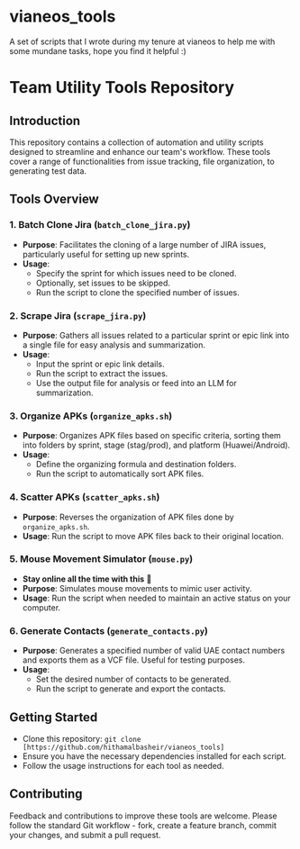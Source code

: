 # vianeos_tools
A set of scripts that I wrote during my tenure at vianeos to help me with some mundane tasks, hope you find it helpful :)

# Team Utility Tools Repository

## Introduction
This repository contains a collection of automation and utility scripts designed to streamline and enhance our team's workflow. These tools cover a range of functionalities from issue tracking, file organization, to generating test data.

## Tools Overview

### 1. Batch Clone Jira (`batch_clone_jira.py`)
- **Purpose**: Facilitates the cloning of a large number of JIRA issues, particularly useful for setting up new sprints.
- **Usage**:
  - Specify the sprint for which issues need to be cloned.
  - Optionally, set issues to be skipped.
  - Run the script to clone the specified number of issues.

### 2. Scrape Jira (`scrape_jira.py`)
- **Purpose**: Gathers all issues related to a particular sprint or epic link into a single file for easy analysis and summarization.
- **Usage**:
  - Input the sprint or epic link details.
  - Run the script to extract the issues.
  - Use the output file for analysis or feed into an LLM for summarization.

### 3. Organize APKs (`organize_apks.sh`)
- **Purpose**: Organizes APK files based on specific criteria, sorting them into folders by sprint, stage (stag/prod), and platform (Huawei/Android).
- **Usage**:
  - Define the organizing formula and destination folders.
  - Run the script to automatically sort APK files.

### 4. Scatter APKs (`scatter_apks.sh`)
- **Purpose**: Reverses the organization of APK files done by `organize_apks.sh`.
- **Usage**: Run the script to move APK files back to their original location.

### 5. Mouse Movement Simulator (`mouse.py`)
- **Stay online all the time with this** 🌝
- **Purpose**: Simulates mouse movements to mimic user activity.
- **Usage**: Run the script when needed to maintain an active status on your computer.

### 6. Generate Contacts (`generate_contacts.py`)
- **Purpose**: Generates a specified number of valid UAE contact numbers and exports them as a VCF file. Useful for testing purposes.
- **Usage**:
  - Set the desired number of contacts to be generated.
  - Run the script to generate and export the contacts.

## Getting Started
- Clone this repository: `git clone [https://github.com/hithamalbasheir/vianeos_tools]`
- Ensure you have the necessary dependencies installed for each script.
- Follow the usage instructions for each tool as needed.

## Contributing
Feedback and contributions to improve these tools are welcome. Please follow the standard Git workflow - fork, create a feature branch, commit your changes, and submit a pull request.
